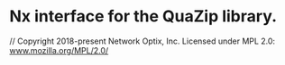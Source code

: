 # Nx interface for the QuaZip library.

// Copyright 2018-present Network Optix, Inc. Licensed under MPL 2.0: www.mozilla.org/MPL/2.0/
